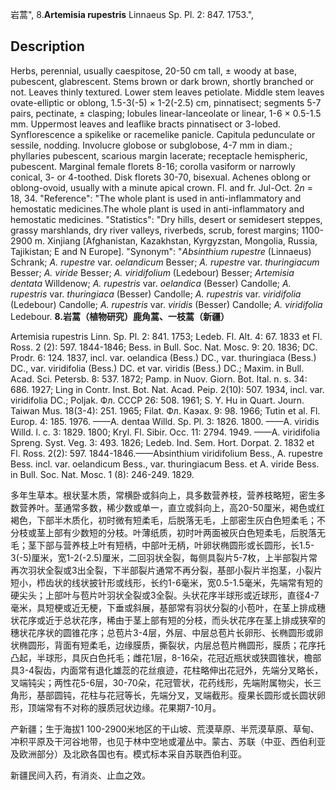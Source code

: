 岩蒿",
8.**Artemisia rupestris** Linnaeus Sp. Pl. 2: 847. 1753.",

## Description
Herbs, perennial, usually caespitose, 20-50 cm tall, ± woody at base, pubescent, glabrescent. Stems brown or dark brown, shortly branched or not. Leaves thinly textured. Lower stem leaves petiolate. Middle stem leaves ovate-elliptic or oblong, 1.5-3(-5) × 1-2(-2.5) cm, pinnatisect; segments 5-7 pairs, pectinate, ± clasping; lobules linear-lanceolate or linear, 1-6 × 0.5-1.5 mm. Uppermost leaves and leaflike bracts pinnatisect or 3-lobed. Synflorescence a spikelike or racemelike panicle. Capitula pedunculate or sessile, nodding. Involucre globose or subglobose, 4-7 mm in diam.; phyllaries pubescent, scarious margin lacerate; receptacle hemispheric, pubescent. Marginal female florets 8-16; corolla vasiform or narrowly conical, 3- or 4-toothed. Disk florets 30-70, bisexual. Achenes oblong or oblong-ovoid, usually with a minute apical crown. Fl. and fr. Jul-Oct. 2*n* = 18, 34.
  "Reference": "The whole plant is used in anti-inflammatory and hemostatic medicines.The whole plant is used in anti-inflammatory and hemostatic medicines.
  "Statistics": "Dry hills, desert or semidesert steppes, grassy marshlands, dry river valleys, riverbeds, scrub, forest margins; 1100-2900 m. Xinjiang [Afghanistan, Kazakhstan, Kyrgyzstan, Mongolia, Russia, Tajikistan; E and N Europe].
  "Synonym": "*Absinthium rupestre* (Linnaeus) Schrank; *A. rupestre* var. *oelandicum* Besser; *A. rupestre* var. *thuringiacum* Besser; *A.* *viride* Besser; *A. viridifolium* (Ledebour) Besser; *Artemisia dentata* Willdenow; *A. rupestris* var. *oelandica* (Besser) Candolle; *A. rupestris* var. *thuringiaca* (Besser) Candolle; *A. rupestris* var. *viridifolia* (Ledebour) Candolle; *A. rupestris* var. *viridis* (Besser) Candolle; *A. viridifolia* Ledebour.
**8.岩蒿（植物研究）鹿角蒿、一枝蒿（新疆）**

Artemisia rupestris Linn. Sp. Pl. 2: 841. 1753; Ledeb. Fl. Alt. 4: 67. 1833 et Fl. Ross. 2 (2): 597. 1844-1846; Bess. in Bull. Soc. Nat. Mosc. 9: 20. 1836; DC. Prodr. 6: 124. 1837, incl. var. oelandica (Bess.) DC., var. thuringiaca (Bess.) DC., var. viridifolia (Bess.) DC. et var. viridis (Bess.) DC.; Maxim. in Bull. Acad. Sci. Petersb. 8: 537. 1872; Pamp. in Nuov. Giorn. Bot. Ital. n. s. 34: 686. 1927; Ling in Contr. Inst. Bot. Nat. Acad. Peip. 2(10): 507. 1934, incl. var. viridifolia DC.; Poljak. Фл. СССР 26: 508. 1961; S. Y. Hu in Quart. Journ. Taiwan Mus. 18(3-4): 251. 1965; Filat. Фл. Каэах. 9: 98. 1966; Tutin et al. Fl. Europ. 4: 185. 1976. ——A. dentaa Willd. Sp. Pl. 3: 1826. 1800. ——A. viridis Willd. l. c. 3: 1829. 1800; Kryl. Fl. Sibir. Occ. 11: 2794. 1949. ——A. viridifolia Spreng. Syst. Veg. 3: 493. 1826; Ledeb. Ind. Sem. Hort. Dorpat. 2. 1832 et Fl. Ross. 2(2): 597. 1844-1846.——Absinthium viridifolium Bess., A. rupestre Bess. incl. var. oelandicum Bess., var. thuringiacum Bess. et A. viride Bess. in Bull. Soc. Nat. Mosc. 1 (8): 246-249. 1829.

多年生草本。根状茎木质，常横卧或斜向上，具多数营养枝，营养枝略短，密生多数营养叶。茎通常多数，稀少数或单一，直立或斜向上，高20-50厘米，褐色或红褐色，下部半木质化，初时微有短柔毛，后脱落无毛，上部密生灰白色短柔毛；不分枝或茎上部有少数短的分枝。叶薄纸质，初时叶两面被灰白色短柔毛，后脱落无毛；茎下部与营养枝上叶有短柄，中部叶无柄，叶卵状椭圆形或长圆形，长1.5-3(-5)厘米，宽1-2(-2.5)厘米，二回羽状全裂，每侧具裂片5-7枚，上半部裂片常再次羽状全裂或3出全裂，下半部裂片通常不再分裂，基部小裂片半抱茎，小裂片短小，栉齿状的线状披针形或线形，长约1-6毫米，宽0.5-1.5毫米，先端常有短的硬尖头；上部叶与苞片叶羽状全裂或3全裂。头状花序半球形或近球形，直径4-7毫米，具短梗或近无梗，下垂或斜展，基部常有羽状分裂的小苞叶，在茎上排成穗状花序或近于总状花序，稀由于茎上部有短的分枝，而头状花序在茎上排成狭窄的穗状花序状的圆锥花序；总苞片3-4层，外层、中层总苞片长卵形、长椭圆形或卵状椭圆形，背面有短柔毛，边缘膜质，撕裂状，内层总苞片椭圆形，膜质；花序托凸起，半球形，具灰白色托毛；雌花1层，8-16朵，花冠近瓶状或狭圆锥状，檐部具3-4裂齿，内面常有退化雄蕊的花丝痕迹，花柱略伸出花冠外，先端分叉略长，叉端钝尖；两性花5-6层，30-70朵，花冠管状，花药线形，先端附属物尖，长三角形，基部圆钝，花柱与花冠等长，先端分叉，叉端截形。瘦果长圆形或长圆状卵形，顶端常有不对称的膜质冠状边缘。花果期7-10月。

产新疆；生于海拔1 100-2900米地区的干山坡、荒漠草原、半荒漠草原、草甸、冲积平原及干河谷地带，也见于林中空地或灌丛中。蒙古、苏联（中亚、西伯利亚及欧洲部分）及北欧各国也有。模式标本采自苏联西伯利亚。

新疆民间入药，有消炎、止血之效。
